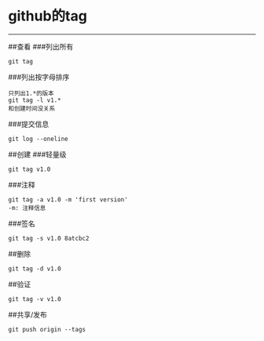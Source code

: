﻿# github的tag

---

##查看
###列出所有
```
git tag
```
###列出按字母排序
```
只列出1.*的版本
git tag -l v1.*
和创建时间没关系
```
###提交信息
```
git log --oneline
```

##创建
###轻量级
```
git tag v1.0
```
###注释
```
git tag -a v1.0 -m 'first version'
-m: 注释信息
```
###签名
```
git tag -s v1.0 8atcbc2
```

##删除
```
git tag -d v1.0
```

##验证
```
git tag -v v1.0
```

##共享/发布
```
git push origin --tags
```





